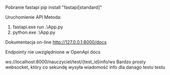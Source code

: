 Pobranie fastapi
pip install "fastapi[standard]"

Uruchomienie API
Metoda:
1) fastapi.exe run .\App.py
2) python.exe .\App.py

Dokumentacja on-line
http://127.0.0.1:8000/docs


Endpointy nie uwzględnione w OpenApi docs

ws://localhost:8000/nauczyciel/test/{test_id}info/ws
Bardzo prosty websocket, który co sekundę wysyła wiadomość info dla danago testu testu 
